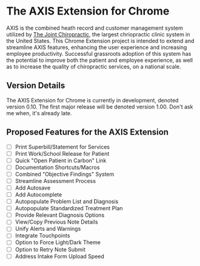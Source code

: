 # The AXIS Extension for Chrome

AXIS is the combined heath record and customer management system utilized by [The Joint Chiropractic](www.thejoint.com), the largest chriopractic clinic system in the United States. This Chrome Extension project is intended to extend and streamline AXIS features, enhancing the user experience and increasing employee productivity. Successful grassroots adoption of this system has the potential to improve both the patient and employee experience, as well as to increase the quality of chiropractic services, on a national scale.

## Version Details
The AXIS Extension for Chrome is currently in development, denoted version 0.10. The first major release will be denoted version 1.00. Don't ask me when, it's already late.

## Proposed Features for the AXIS Extension
- [ ] Print Superbill/Statement for Services
- [ ] Print Work/School Release for Patient
- [ ] Quick "Open Patient in Carbon" Link
- [ ] Documentation Shortcuts/Macros
- [ ] Combined "Objective Findings" System
- [ ] Streamline Assessment Process
- [ ] Add Autosave
- [ ] Add Autocomplete
- [ ] Autopopulate Problem List and Diagnosis
- [ ] Autopopulate Standardized Treatment Plan
- [ ] Provide Relevant Diagnosis Options
- [ ] View/Copy Previous Note Details
- [ ] Unify Alerts and Warnings
- [ ] Integrate Touchpoints
- [ ] Option to Force Light/Dark Theme
- [ ] Option to Retry Note Submit
- [ ] Address Intake Form Upload Speed
